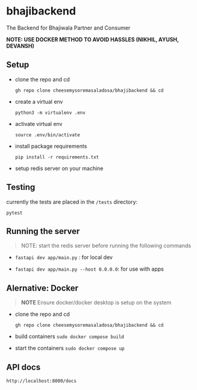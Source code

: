 # bhajibackend
The Backend for Bhajiwala Partner and Consumer

**NOTE: USE DOCKER METHOD TO AVOID HASSLES (NIKHIL, AYUSH, DEVANSH)**

## Setup

- clone the repo and cd

    ``gh repo clone cheesemysoremasaladosa/bhajibackend && cd``

- create a virtual env

    ``python3 -m virtualenv .env``

- activate virtual env

    ``source .env/bin/activate``

- install package requirements

    ``pip install -r requirements.txt``

- setup redis server on your machine

## Testing

currently the tests are placed in the `/tests` directory:

``
    pytest
``

## Running the server
> NOTE: start the redis server before running the following commands

* `fastapi dev app/main.py` : for local dev

* `fastapi dev app/main.py --host 0.0.0.0`: for use with apps


## Alernative: Docker

> **NOTE** Ensure docker/docker desktop is setup on the system

- clone the repo and cd

    ``gh repo clone cheesemysoremasaladosa/bhajibackend && cd``

- build containers
	`sudo docker compose build`

- start the containers
	`sudo docker compose up`	

## API docs
`http://localhost:8000/docs`
